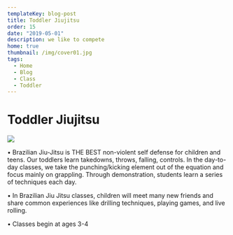```yaml
---
templateKey: blog-post
title: Toddler Jiujitsu
order: 15
date: "2019-05-01"
description: we like to compete
home: true
thumbnail: /img/cover01.jpg
tags:
  - Home
  - Blog
  - Class
  - Toddler
---
```


# Toddler Jiujitsu

![](/img/dsc6897.jpg)

• Brazilian Jiu-Jitsu is THE BEST non-violent self defense for children and teens. Our toddlers learn takedowns, throws, falling, controls. In the day-to-day classes, we take the punching/kicking element out of the equation and focus mainly on grappling. Through demonstration, students learn a series of techniques each day.

• In Brazilian Jiu Jitsu classes, children will meet many new friends and share common experiences like drilling techniques, playing games, and live rolling.

• Classes begin at ages 3-4
